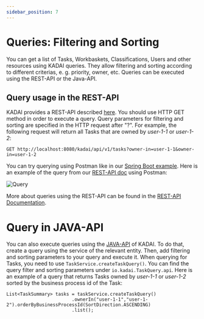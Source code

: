 ```yaml
---
sidebar_position: 7
---
```


# Queries: Filtering and Sorting

You can get a list of Tasks, Workbaskets, Classifications, Users and other resources using KADAI queries. They allow filtering and sorting according to different criterias, e. g. priority, owner, etc. Queries can be executed using the REST-API or the Java-API. 

## Query usage in the REST-API
KADAI provides a REST-API described [here](../core-concepts/restApi). You should use HTTP GET method in order to execute a query. Query parameters for filtering and sorting are specified in the HTTP request after "?". For example, the following request will return all Tasks that are owned by *user-1-1* or *user-1-2*:
```
GET http://localhost:8080/kadai/api/v1/tasks?owner-in=user-1-1&owner-in=user-1-2
```

You can try querying using Postman like in our [Spring Boot example](../getting-started/exampleSpringBoot.md#step-5-try-out-the-rest-api).
Here is an example of the query from our [REST-API doc](../core-concepts/restApi) using Postman:

![Query](../static/features/postman-query.png)

More about queries using the REST-API can be found in the [REST-API Documentation](https://kadai.azurewebsites.net/kadai/docs/rest/rest-api.html).

# Query in JAVA-API
You can also execute queries using the [JAVA-API](../core-concepts/javaApiUsage.md) of KADAI. To do that, create a query using the service of the relevant entity. Then, add filtering and sorting parameters to your query and execute it. When querying for Tasks, you need to use ``TaskService.createTaskQuery()``. You can find the query filter and sorting parameters under ``io.kadai.TaskQuery.api``.
Here is an example of a query that returns Tasks owned by *user-1-1* or *user-1-2* sorted by the business process id of the Task:
```language
List<TaskSummary> tasks = taskService.createTaskQuery()
                        .ownerIn("user-1-1","user-1-2").orderByBusinessProcessId(SortDirection.ASCENDING)
                        .list();
```
